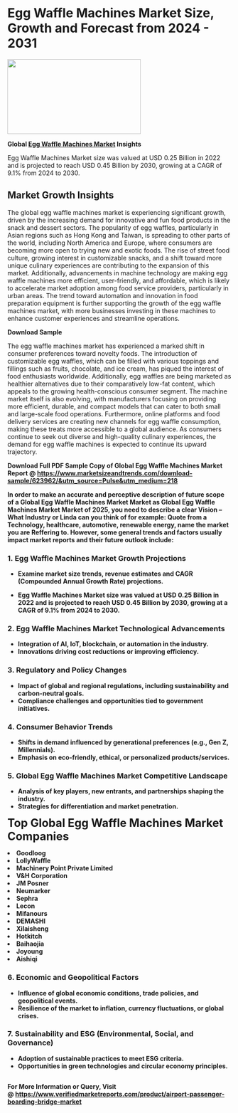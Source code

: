 <H1>Egg Waffle Machines Market Size, Growth and Forecast from 2024 - 2031</H1><img class="aligncenter size-medium wp-image-584254" src="https://thirdeyenews.in/wp-content/uploads/2024/09/Global-Market-Research-300x168.jpeg" alt="" width="300" height="168" /><p><strong>Global&nbsp;<a href="https://www.marketsizeandtrends.com/download-sample/623962/&amp;utm_source=Pulse&amp;utm_medium=218">Egg Waffle Machines Market</a> Insights</strong></p><p>Egg Waffle Machines Market size was valued at USD 0.25 Billion in 2022 and is projected to reach USD 0.45 Billion by 2030, growing at a CAGR of 9.1% from 2024 to 2030.</p><p><h2>Market Growth Insights</h2> <p>The global egg waffle machines market is experiencing significant growth, driven by the increasing demand for innovative and fun food products in the snack and dessert sectors. The popularity of egg waffles, particularly in Asian regions such as Hong Kong and Taiwan, is spreading to other parts of the world, including North America and Europe, where consumers are becoming more open to trying new and exotic foods. The rise of street food culture, growing interest in customizable snacks, and a shift toward more unique culinary experiences are contributing to the expansion of this market. Additionally, advancements in machine technology are making egg waffle machines more efficient, user-friendly, and affordable, which is likely to accelerate market adoption among food service providers, particularly in urban areas. The trend toward automation and innovation in food preparation equipment is further supporting the growth of the egg waffle machines market, with more businesses investing in these machines to enhance customer experiences and streamline operations.</p> <p><strong>Download Sample</strong></p> <p>The egg waffle machines market has experienced a marked shift in consumer preferences toward novelty foods. The introduction of customizable egg waffles, which can be filled with various toppings and fillings such as fruits, chocolate, and ice cream, has piqued the interest of food enthusiasts worldwide. Additionally, egg waffles are being marketed as healthier alternatives due to their comparatively low-fat content, which appeals to the growing health-conscious consumer segment. The machine market itself is also evolving, with manufacturers focusing on providing more efficient, durable, and compact models that can cater to both small and large-scale food operations. Furthermore, online platforms and food delivery services are creating new channels for egg waffle consumption, making these treats more accessible to a global audience. As consumers continue to seek out diverse and high-quality culinary experiences, the demand for egg waffle machines is expected to continue its upward trajectory. <p><strong></p><p><span class=""><strong>Download Full PDF Sample Copy of Global Egg Waffle Machines Market Report</strong> @ <a href="https://www.marketsizeandtrends.com/download-sample/623962/&amp;utm_source=Pulse&amp;utm_medium=218" target="_blank">https://www.marketsizeandtrends.com/download-sample/623962/&amp;utm_source=Pulse&amp;utm_medium=218</a></span></p><p>In order to make an accurate and perceptive description of future scope of a Global&nbsp;Egg Waffle Machines Market Market as Global&nbsp;Egg Waffle Machines Market Market of 2025, you need to describe a clear Vision &ndash; What Industry or Linda can you think of for example: Quote from a Technology, healthcare, automotive, renewable energy, name the market you are Reffering to. However, some general trends and factors usually impact market reports and their future outlook include:</p><h3>1.&nbsp;<strong>Egg Waffle Machines Market Growth Projections</strong></h3><ul><li>Examine market size trends, revenue estimates and CAGR (Compounded Annual Growth Rate) projections.</li><li><p>Egg Waffle Machines Market size was valued at USD 0.25 Billion in 2022 and is projected to reach USD 0.45 Billion by 2030, growing at a CAGR of 9.1% from 2024 to 2030.</p></li></ul><h3>2.&nbsp;<strong>Egg Waffle Machines Market Technological Advancements</strong></h3><ul><li>Integration of AI, IoT, blockchain, or automation in the industry.</li><li>Innovations driving cost reductions or improving efficiency.</li></ul><h3>3.&nbsp;<strong>Regulatory and Policy Changes</strong></h3><ul><li>Impact of global and regional regulations, including sustainability and carbon-neutral goals.</li><li>Compliance challenges and opportunities tied to government initiatives.</li></ul><h3>4.&nbsp;<strong>Consumer Behavior Trends</strong></h3><ul><li>Shifts in demand influenced by generational preferences (e.g., Gen Z, Millennials).</li><li>Emphasis on eco-friendly, ethical, or personalized products/services.</li></ul><h3>5.&nbsp;<strong>Global Egg Waffle Machines Market Competitive Landscape</strong></h3><ul><li>Analysis of key players, new entrants, and partnerships shaping the industry.</li><li>Strategies for differentiation and market penetration.</li></ul><p data-pm-slice="1 1 []"><span style="color: inherit; font-family: inherit; font-size: 25px;">Top Global Egg Waffle Machines Market Companies</span></p><div class="" data-test-id=""><p><li>Goodloog</li><li> LollyWaffle</li><li> Machinery Point Private Limited</li><li> V&H Corporation</li><li> JM Posner</li><li> Neumarker</li><li> Sephra</li><li> Lecon</li><li> Mifanours</li><li> DEMASHI</li><li> Xilaisheng</li><li> Hotkitch</li><li> Baihaojia</li><li> Joyoung</li><li> Aishiqi</li></p></div><h3>6.&nbsp;<strong>Economic and Geopolitical Factors</strong></h3><ul><li>Influence of global economic conditions, trade policies, and geopolitical events.</li><li>Resilience of the market to inflation, currency fluctuations, or global crises.</li></ul><h3>7.&nbsp;<strong>Sustainability and ESG (Environmental, Social, and Governance)</strong></h3><ul><li>Adoption of sustainable practices to meet ESG criteria.</li><li>Opportunities in green technologies and circular economy principles.</li></ul><h2><strong style="font-size: 14px;">For More Information or Query, Visit @&nbsp;</strong><a style="background-color: #ffffff; font-size: 14px;" href="https://www.marketsizeandtrends.com/report/egg-waffle-machines-market/" target="_blank">https://www.verifiedmarketreports.com/product/airport-passenger-boarding-bridge-market</a></h2>
